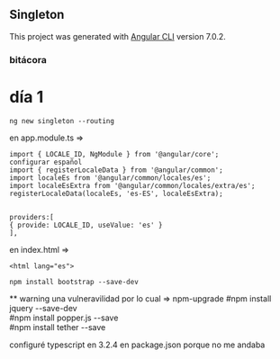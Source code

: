 ## Singleton

This project was generated with [Angular CLI](https://github.com/angular/angular-cli) version 7.0.2.

### bitácora
# día 1

~~~
ng new singleton --routing
~~~

en app.module.ts =>  

~~~
import { LOCALE_ID, NgModule } from '@angular/core';  
configurar español  
import { registerLocaleData } from '@angular/common';  
import localeEs from '@angular/common/locales/es';  
import localeEsExtra from '@angular/common/locales/extra/es';  
registerLocaleData(localeEs, 'es-ES', localeEsExtra);  
  

providers:[
{ provide: LOCALE_ID, useValue: 'es' }
],  

~~~

en index.html =>  
  
~~~
<html lang="es">   
~~~  

~~~
npm install bootstrap --save-dev
~~~
** warning una vulneravilidad por lo cual => npm-upgrade
#npm install jquery --save-dev  
#npm install popper.js --save  
#npm install tether --save  

configuré typescript en 3.2.4 en package.json porque no me andaba  

